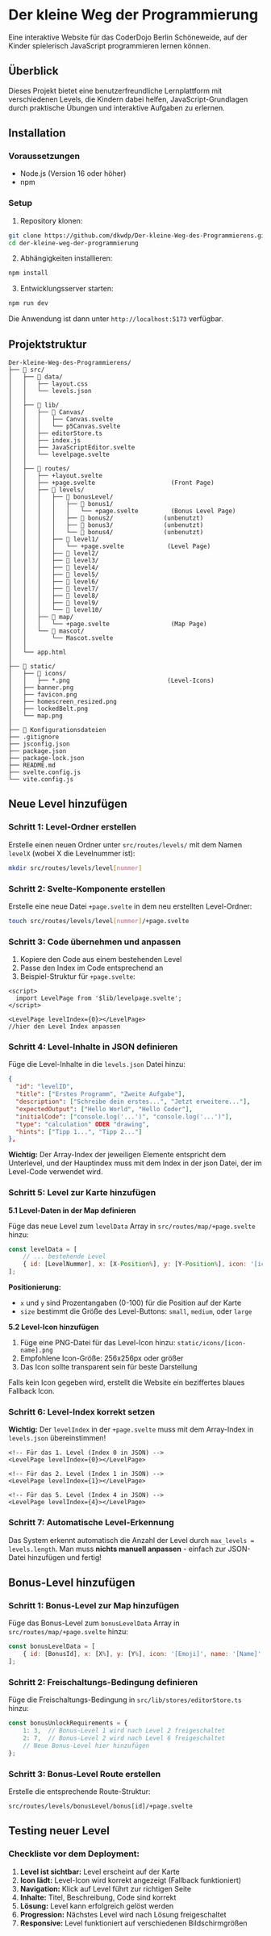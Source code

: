 # Der kleine Weg der Programmierung

Eine interaktive Website für das CoderDojo Berlin Schöneweide, auf der Kinder spielerisch JavaScript programmieren lernen können.

## Überblick

Dieses Projekt bietet eine benutzerfreundliche Lernplattform mit verschiedenen Levels, die Kindern dabei helfen, JavaScript-Grundlagen durch praktische Übungen und interaktive Aufgaben zu erlernen.

## Installation

### Voraussetzungen

- Node.js (Version 16 oder höher)
- npm

### Setup

1. Repository klonen:
```bash
git clone https://github.com/dkwdp/Der-kleine-Weg-des-Programmierens.git
cd der-kleine-weg-der-programmierung
```

2. Abhängigkeiten installieren:
```bash
npm install
```

3. Entwicklungsserver starten:
```bash
npm run dev
```

Die Anwendung ist dann unter `http://localhost:5173` verfügbar.

## Projektstruktur

```
Der-kleine-Weg-des-Programmierens/
├── 📁 src/
│   ├── 📁 data/
│   │   ├── layout.css
│   │   └── levels.json
│   │
│   ├── 📁 lib/
│   │   ├── 📁 Canvas/
│   │   │   ├── Canvas.svelte
│   │   │   └── p5Canvas.svelte
│   │   ├── editorStore.ts
│   │   ├── index.js
│   │   ├── JavaScriptEditor.svelte
│   │   └── levelpage.svelte
│   │
│   ├── 📁 routes/
│   │   ├── +layout.svelte
│   │   ├── +page.svelte                     (Front Page)
│   │   ├── 📁 levels/
│   │   │   ├── 📁 bonusLevel/
│   │   │   │   ├── 📁 bonus1/
│   │   │   │   │   └── +page.svelte         (Bonus Level Page)
│   │   │   │   ├── 📁 bonus2/              (unbenutzt)
│   │   │   │   ├── 📁 bonus3/              (unbenutzt)
│   │   │   │   └── 📁 bonus4/              (unbenutzt)
│   │   │   ├── 📁 level1/
│   │   │   │   └── +page.svelte            (Level Page)
│   │   │   ├── 📁 level2/
│   │   │   ├── 📁 level3/
│   │   │   ├── 📁 level4/
│   │   │   ├── 📁 level5/
│   │   │   ├── 📁 level6/
│   │   │   ├── 📁 level7/
│   │   │   ├── 📁 level8/
│   │   │   ├── 📁 level9/
│   │   │   └── 📁 level10/
│   │   ├── 📁 map/
│   │   │   └── +page.svelte                 (Map Page)
│   │   └── 📁 mascot/
│   │       └── Mascot.svelte
│   │
│   └── app.html
│
├── 📁 static/
│   ├── 📁 icons/
│   │   ├── *.png                           (Level-Icons)
│   ├── banner.png
│   ├── favicon.png
│   ├── homescreen_resized.png
│   ├── lockedBelt.png
│   └── map.png
│
├── 📄 Konfigurationsdateien
├── .gitignore
├── jsconfig.json
├── package.json
├── package-lock.json
├── README.md
├── svelte.config.js
└── vite.config.js
```

## Neue Level hinzufügen

### Schritt 1: Level-Ordner erstellen

Erstelle einen neuen Ordner unter `src/routes/levels/` mit dem Namen `levelX` (wobei X die Levelnummer ist):

```bash
mkdir src/routes/levels/level[nummer]
```

### Schritt 2: Svelte-Komponente erstellen

Erstelle eine neue Datei `+page.svelte` in dem neu erstellten Level-Ordner:

```bash
touch src/routes/levels/level[nummer]/+page.svelte
```

### Schritt 3: Code übernehmen und anpassen

1. Kopiere den Code aus einem bestehenden Level
2. Passe den Index im Code entsprechend an
3. Beispiel-Struktur für `+page.svelte`:

```svelte
<script>
  import LevelPage from '$lib/levelpage.svelte';
</script>

<LevelPage levelIndex={0}></LevelPage>
//hier den Level Index anpassen
```

### Schritt 4: Level-Inhalte in JSON definieren

Füge die Level-Inhalte in die `levels.json` Datei hinzu:

```json
{
  "id": "levelID",
  "title": ["Erstes Programm", "Zweite Aufgabe"],
  "description": ["Schreibe dein erstes...", "Jetzt erweitere..."],
  "expectedOutput": ["Hello World", "Hello Coder"],
  "initialCode": ["console.log('...')", "console.log('...')"],
  "type": "calculation" ODER "drawing",
  "hints": ["Tipp 1...", "Tipp 2..."]
},
```

**Wichtig:** Der Array-Index der jeweiligen Elemente entspricht dem Unterlevel, und der Hauptindex muss mit dem Index in der json Datei, der im Level-Code verwendet wird.

### Schritt 5: Level zur Karte hinzufügen

**5.1 Level-Daten in der Map definieren**

Füge das neue Level zum `levelData` Array in `src/routes/map/+page.svelte` hinzu:

```javascript
const levelData = [
    // ... bestehende Level
    { id: [LevelNummer], x: [X-Position%], y: [Y-Position%], icon: '[icon-name]', name: '[Level-Name]', size: 'small'|'medium'|'large' },
];
```

**Positionierung:**
- `x` und `y` sind Prozentangaben (0-100) für die Position auf der Karte
- `size` bestimmt die Größe des Level-Buttons: `small`, `medium`, oder `large`

**5.2 Level-Icon hinzufügen**

1. Füge eine PNG-Datei für das Level-Icon hinzu: `static/icons/[icon-name].png`
2. Empfohlene Icon-Größe: 256x256px oder größer
3. Das Icon sollte transparent sein für beste Darstellung

Falls kein Icon gegeben wird, erstellt die Website ein beziffertes blaues Fallback Icon.

### Schritt 6: Level-Index korrekt setzen

**Wichtig:** Der `levelIndex` in der `+page.svelte` muss mit dem Array-Index in `levels.json` übereinstimmen!

```svelte
<!-- Für das 1. Level (Index 0 in JSON) -->
<LevelPage levelIndex={0}></LevelPage>

<!-- Für das 2. Level (Index 1 in JSON) -->
<LevelPage levelIndex={1}></LevelPage>

<!-- Für das 5. Level (Index 4 in JSON) -->
<LevelPage levelIndex={4}></LevelPage>
```

### Schritt 7: Automatische Level-Erkennung

Das System erkennt automatisch die Anzahl der Level durch `max_levels = levels.length`. Man muss **nichts manuell anpassen** - einfach zur JSON-Datei hinzufügen und fertig!

## Bonus-Level hinzufügen

### Schritt 1: Bonus-Level zur Map hinzufügen

Füge das Bonus-Level zum `bonusLevelData` Array in `src/routes/map/+page.svelte` hinzu:

```javascript
const bonusLevelData = [
    { id: [BonusId], x: [X%], y: [Y%], icon: '[Emoji]', name: '[Name]', unlockAfter: [LevelNummer], route: '/levels/bonusLevel/bonus[id]'}
];
```

### Schritt 2: Freischaltungs-Bedingung definieren

Füge die Freischaltungs-Bedingung in `src/lib/stores/editorStore.ts` hinzu:

```javascript
const bonusUnlockRequirements = {
    1: 3,  // Bonus-Level 1 wird nach Level 2 freigeschaltet
    2: 7,  // Bonus-Level 2 wird nach Level 6 freigeschaltet
    // Neue Bonus-Level hier hinzufügen
};
```

### Schritt 3: Bonus-Level Route erstellen

Erstelle die entsprechende Route-Struktur:
```
src/routes/levels/bonusLevel/bonus[id]/+page.svelte
```

## Testing neuer Level

### Checkliste vor dem Deployment:

1. **Level ist sichtbar:**  Level erscheint auf der Karte
2. **Icon lädt:**  Level-Icon wird korrekt angezeigt (Fallback funktioniert)
3. **Navigation:**  Klick auf Level führt zur richtigen Seite
4. **Inhalte:**  Titel, Beschreibung, Code sind korrekt
5. **Lösung:**  Level kann erfolgreich gelöst werden
6. **Progression:**  Nächstes Level wird nach Lösung freigeschaltet
7. **Responsive:**  Level funktioniert auf verschiedenen Bildschirmgrößen